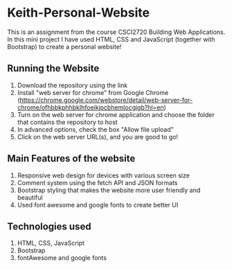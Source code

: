 # Keith-Personal-Website
This is an assignment from the course CSCI2720 Building Web Applications. In this mini project I have used HTML, CSS and JavaScript (together with Bootstrap) to create a personal website!

## Running the Website
1. Download the repository using the link
2. Install "web server for chrome" from Google Chrome (https://chrome.google.com/webstore/detail/web-server-for-chrome/ofhbbkphhbklhfoeikjpcbhemlocgigb?hl=en)
3. Turn on the web server for chrome application and choose the folder that contains the repository to host
4. In advanced options, check the box "Allow file upload"
5. Click on the web server URL(s), and you are good to go!

## Main Features of the website
1. Responsive web design for devices with various screen size
2. Comment system using the fetch API and JSON formats
3. Bootstrap styling that makes the website more user friendly and beautiful
4. Used font awesome and google fonts to create better UI

## Technologies used
1. HTML, CSS, JavaScript
2. Bootstrap
3. fontAwesome and google fonts

